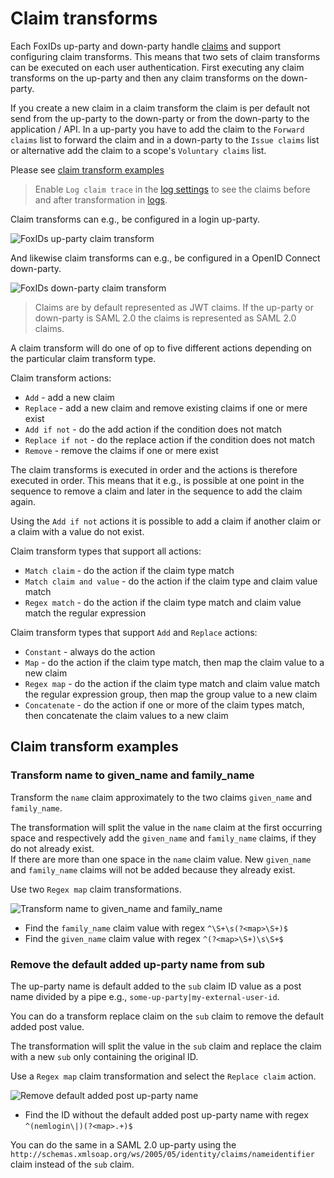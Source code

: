# Claim transforms

Each FoxIDs up-party and down-party handle [claims](claim.md) and support configuring claim transforms. This means that two sets of claim transforms can be executed on each user authentication. 
First executing any claim transforms on the up-party and then any claim transforms on the down-party. 

If you create a new claim in a claim transform the claim is per default not send from the up-party to the down-party or from the down-party to the application / API. 
In a up-party you have to add the claim to the `Forward claims` list to forward the claim and in a down-party to the `Issue claims` list or alternative add the claim to a scope's `Voluntary claims` list. 

Please see [claim transform examples](#claim-transform-examples)

> Enable `Log claim trace` in the [log settings](logging.md#log-settings) to see the claims before and after transformation in [logs](logging.md). 

Claim transforms can e.g., be configured in a login up-party.

![FoxIDs up-party claim transform](images/configure-claim-transform-up-party.png)

And likewise claim transforms can e.g., be configured in a OpenID Connect down-party.

![FoxIDs down-party claim transform](images/configure-claim-transform-down-party.png)

> Claims are by default represented as JWT claims. If the up-party or down-party is SAML 2.0 the claims is represented as SAML 2.0 claims.

A claim transform will do one of op to five different actions depending on the particular claim transform type.

Claim transform actions:

- `Add` - add a new claim
- `Replace` - add a new claim and remove existing claims if one or mere exist
- `Add if not` - do the add action if the condition does not match
- `Replace if not` - do the replace action if the condition does not match
- `Remove` - remove the claims if one or mere exist

The claim transforms is executed in order and the actions is therefore executed in order. This means that it e.g., is possible at one point in the sequence to remove a claim and later in the sequence to add the claim again.

Using the `Add if not` actions it is possible to add a claim if another claim or a claim with a value do not exist.

Claim transform types that support all actions:

- `Match claim` - do the action if the claim type match
- `Match claim and value` - do the action if the claim type and claim value match
- `Regex match` - do the action if the claim type match and claim value match the regular expression

Claim transform types that support `Add` and `Replace` actions:

- `Constant` - always do the action
- `Map` - do the action if the claim type match, then map the claim value to a new claim
- `Regex map` - do the action if the claim type match and claim value match the regular expression group, then map the group value to a new claim
- `Concatenate` - do the action if one or more of the claim types match, then concatenate the claim values to a new claim

## Claim transform examples

### Transform name to given_name and family_name

Transform the `name` claim approximately to the two claims `given_name` and `family_name`. 

The transformation will split the value in the `name` claim at the first occurring space and respectively add the `given_name` and `family_name` claims, if they do not already exist.  
If there are more than one space in the `name` claim value. New `given_name` and `family_name` claims will not be added because they already exist.

Use two `Regex map` claim transformations.

![Transform name to given_name and family_name](images/example-claim-transform-name-to-given_name-family_name.png)

- Find the `family_name` claim value with regex `^\S+\s(?<map>\S+)$`
- Find the `given_name` claim value with regex `^(?<map>\S+)\s\S+$`


### Remove the default added up-party name from sub

The up-party name is default added to the `sub` claim ID value as a post name divided by a pipe e.g., `some-up-party|my-external-user-id`.

You can do a transform replace claim on the `sub` claim to remove the default added post value.

The transformation will split the value in the `sub` claim and replace the claim with a new `sub` only containing the original ID.

Use a `Regex map` claim transformation and select the `Replace claim` action.

![Remove default added post up-party name](images/example-claim-transform-remove-post-up-party-name.png)

- Find the ID without the default added post up-party name with regex `^(nemlogin\|)(?<map>.+)$`

You can do the same in a SAML 2.0 up-party using the `http://schemas.xmlsoap.org/ws/2005/05/identity/claims/nameidentifier` claim instead of the `sub` claim.